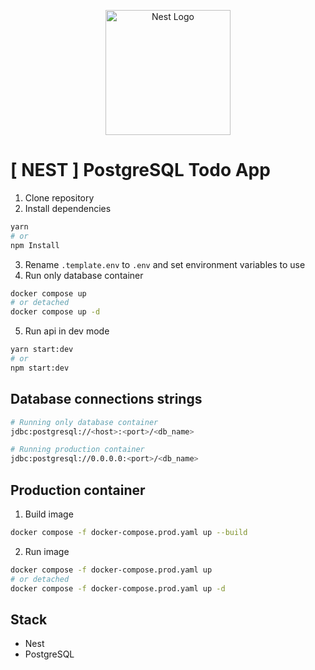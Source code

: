 <p align="center">
  <a href="http://nestjs.com/" target="blank"><img src="https://nestjs.com/img/logo-small.svg" width="200" alt="Nest Logo" /></a>
</p>

# [ NEST ] PostgreSQL Todo App

1. Clone repository
2. Install dependencies

```bash
yarn
# or
npm Install
```

3. Rename `.template.env` to `.env` and set environment variables to use
4. Run only database container

```bash
docker compose up
# or detached
docker compose up -d
```

5. Run api in dev mode

```bash
yarn start:dev
# or
npm start:dev
```

## Database connections strings

```bash
# Running only database container
jdbc:postgresql://<host>:<port>/<db_name>

# Running production container
jdbc:postgresql://0.0.0.0:<port>/<db_name>
```

## Production container

1. Build image

```bash
docker compose -f docker-compose.prod.yaml up --build
```

2. Run image

```bash
docker compose -f docker-compose.prod.yaml up
# or detached
docker compose -f docker-compose.prod.yaml up -d
```

## Stack

- Nest
- PostgreSQL
